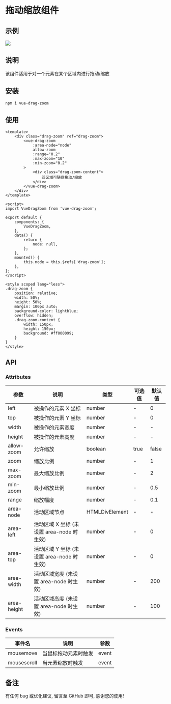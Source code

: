 # 拖动缩放组件

## 示例

![](https://gitee.com/shenxianhui/xx-static/raw/master/img/20220317-drag_demo.gif)

## 说明

该组件适用于对一个元素在某个区域内进行拖动/缩放

## 安装

```
npm i vue-drag-zoom
```

## 使用

```
<template>
	<div class="drag-zoom" ref="drag-zoom">
		<vue-drag-zoom
			:area-node="node"
			allow-zoom
			:range="0.2"
			:max-zoom="10"
			:min-zoom="0.2"
		>
			<div class="drag-zoom-content">
				该区域可随意拖动/缩放
			</div>
		</vue-drag-zoom>
	</div>
</template>

<script>
import VueDragZoom from 'vue-drag-zoom';

export default {
	components: {
		VueDragZoom,
	},
	data() {
		return {
			node: null,
		};
	},
	mounted() {
		this.node = this.$refs['drag-zoom'];
	},
};
</script>

<style scoped lang="less">
.drag-zoom {
	position: relative;
	width: 50%;
	height: 50%;
	margin: 100px auto;
	background-color: lightblue;
	overflow: hidden;
	.drag-zoom-content {
		width: 150px;
		height: 150px;
		background: #ff000099;
	}
}
</style>
```

## API

### Attributes

| 参数        | 说明                                      | 类型           | 可选值 | 默认值 |
| ----------- | ----------------------------------------- | -------------- | ------ | ------ |
| left        | 被操作的元素 X 坐标                       | number         | -      | 0      |
| top         | 被操作的元素 Y 坐标                       | number         | -      | 0      |
| width       | 被操作的元素宽度                          | number         | -      | -      |
| height      | 被操作的元素高度                          | number         | -      | -      |
| allow-zoom  | 允许缩放                                  | boolean        | true   | false  |
| zoom        | 缩放比例                                  | number         | -      | 1      |
| max-zoom    | 最大缩放比例                              | number         | -      | 2      |
| min-zoom    | 最小缩放比例                              | number         | -      | 0.5    |
| range       | 缩放幅度                                  | number         | -      | 0.1    |
| area-node   | 活动区域节点                              | HTMLDivElement | -      | -      |
| area-left   | 活动区域 X 坐标 (未设置 area-node 时生效) | number         | -      | 0      |
| area-top    | 活动区域 Y 坐标 (未设置 area-node 时生效) | number         | -      | 0      |
| area-width  | 活动区域宽度 (未设置 area-node 时生效)    | number         | -      | 200    |
| area-height | 活动区域高度 (未设置 area-node 时生效)    | number         | -      | 100    |

### Events

| 事件名      | 说明                 | 参数  |
| ----------- | -------------------- | ----- |
| mousemove   | 当鼠标拖动元素时触发 | event |
| mousescroll | 当元素缩放时触发     | event |

## 备注

有任何 bug 或优化建议, 留言至 GitHub 即可, 感谢您的使用!
